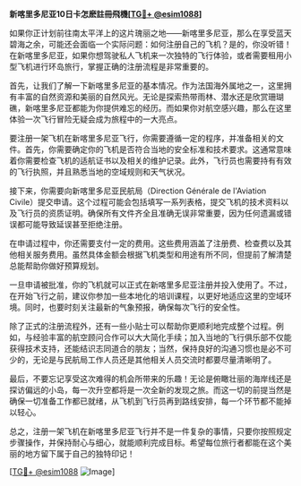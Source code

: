 **新喀里多尼亚10日卡怎麽註冊飛機[[TG💪+ @esim1088](https://t.me/s/esim1088)]**

如果你正计划前往南太平洋上的这片瑰丽之地——新喀里多尼亚，那么在享受蓝天碧海之余，可能还会面临一个实际问题：如何注册自己的飞机？是的，你没听错！在新喀里多尼亚，如果你想驾驶私人飞机来一次独特的飞行体验，或者需要租用小型飞机进行环岛旅行，掌握正确的注册流程是非常重要的。

首先，让我们了解一下新喀里多尼亚的基本情况。作为法国海外属地之一，这里拥有丰富的自然资源和美丽的自然风光。无论是探索热带雨林、潜水还是欣赏珊瑚礁，新喀里多尼亚都能为你提供难忘的经历。而如果你对航空感兴趣，那么在这里体验一次飞行冒险无疑会成为旅程中的一大亮点。

要注册一架飞机在新喀里多尼亚飞行，你需要遵循一定的程序，并准备相关的文件。首先，你需要确定你的飞机是否符合当地的安全标准和技术要求。这通常意味着你需要检查飞机的适航证书以及相关的维护记录。此外，飞行员也需要持有有效的飞行执照，并且熟悉当地的空域规则和天气状况。

接下来，你需要向新喀里多尼亚民航局（Direction Générale de l'Aviation Civile）提交申请。这个过程可能会包括填写一系列表格，提交飞机的技术资料以及飞行员的资质证明。确保所有文件齐全且准确无误非常重要，因为任何遗漏或错误都可能导致延误甚至拒绝注册。

在申请过程中，你还需要支付一定的费用。这些费用涵盖了注册费、检查费以及其他相关服务费用。虽然具体金额会根据飞机类型和用途有所不同，但提前了解清楚总能帮助你做好预算规划。

一旦申请被批准，你的飞机就可以正式在新喀里多尼亚注册并投入使用了。不过，在开始飞行之前，建议你参加一些本地化的培训课程，以更好地适应这里的空域环境。同时，也要时刻关注最新的气象预报，确保每次飞行的安全性。

除了正式的注册流程外，还有一些小贴士可以帮助你更顺利地完成整个过程。例如，与经验丰富的航空顾问合作可以大大简化手续；加入当地的飞行俱乐部不仅能获得技术支持，还能结识志同道合的朋友；当然，保持良好的沟通习惯也是必不可少的，无论是与民航局工作人员还是其他相关人员交流时都要尽量清晰明了。

最后，不要忘记享受这次难得的机会所带来的乐趣！无论是俯瞰壮丽的海岸线还是探访偏远的小岛，每一次升空都将是一次全新的发现之旅。而这一切的前提当然是确保一切准备工作都已就绪，从飞机到飞行员再到路线安排，每一个环节都不能掉以轻心。

总之，注册一架飞机在新喀里多尼亚飞行并不是一件复杂的事情，只要你按照规定步骤操作，并保持耐心与细心，就能顺利完成目标。希望每位旅行者都能在这个美丽的地方留下属于自己的独特印记！

[[TG💪+ @esim1088](https://t.me/s/esim1088) ![Image](https://i.postimg.cc/4NQfJmqS/Snipaste-2025-05-13-00-14-12.png)]